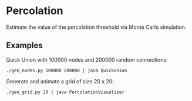 # Percolation 

Estimate the value of the percolation threshold via Monte Carlo simulation. 

## Examples 

Quick Union with 100000 nodes and 200000 random connections:

    ./gen_nodes.py 100000 200000 | java QuickUnion

Generate and animate a grid of size 20 x 20:

    ./gen_grid.py 20 | java PercolationVisualizer
